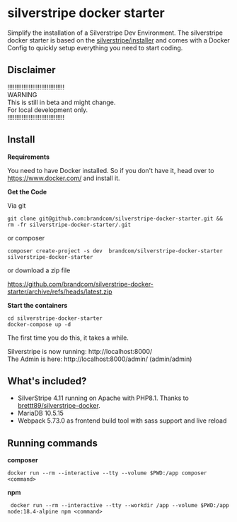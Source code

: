 # silverstripe docker starter

Simplify the installation of a Silverstripe Dev Environment. The silverstripe docker starter is based on
the [silverstripe/installer](https://github.com/silverstripe/silverstripe-installer) and comes with a Docker Config to
quickly setup everything you need to start coding.

## Disclaimer

‼️‼️‼️‼️‼️‼️‼️‼️‼️‼️‼️‼️‼️‼️‼️‼️  
WARNING  
This is still in beta and might change.  
For local development only.  
‼️‼️‼️‼️‼️‼️‼️‼️‼️‼️‼️‼️‼️‼️‼️‼️

## Install

**Requirements**

You need to have Docker installed. So if you don't have it, head over to https://www.docker.com/ and install it.

**Get the Code**

Via git

```
git clone git@github.com:brandcom/silverstripe-docker-starter.git && rm -fr silverstripe-docker-starter/.git
```

or composer

```
composer create-project -s dev  brandcom/silverstripe-docker-starter silverstripe-docker-starter
```

or download a zip file

https://github.com/brandcom/silverstripe-docker-starter/archive/refs/heads/latest.zip

**Start the containers**

```
cd silverstripe-docker-starter
docker-compose up -d
```

The first time you do this, it takes a while.

Silverstripe is now running: http://localhost:8000/  
The Admin is here: http://localhost:8000/admin/ (admin/admin)

## What's included?

* SilverStripe 4.11 running on Apache with PHP8.1. Thanks
  to [brettt89/silverstripe-docker](https://github.com/brettt89/silverstripe-docker).
* MariaDB 10.5.15
* Webpack 5.73.0 as frontend build tool with sass support and live reload

## Running commands

**composer**

```
docker run --rm --interactive --tty --volume $PWD:/app composer <command>
```

**npm**

```
 docker run --rm --interactive --tty --workdir /app --volume $PWD:/app node:18.4-alpine npm <command>
```
